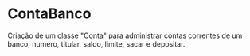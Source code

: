 # ContaBanco
Criação de um classe "Conta" para administrar contas correntes de um banco, numero, titular, saldo, limite, sacar e depositar.
